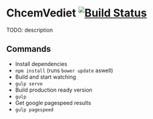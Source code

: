 # ChcemVediet [![Build Status](https://travis-ci.org/j2ghz/ChcemVediet-Style-Guide.svg?branch=master)](https://travis-ci.org/j2ghz/ChcemVediet-Style-Guide)

TODO: description
## Commands
* Install dependencies
 * `npm install` (runs `bower update` aswell)
* Build and start watching
 * `gulp serve`
* Build production ready version
 * `gulp`
* Get google pagespeed results
 * `gulp pagespeed`
